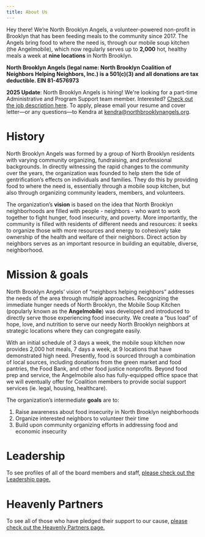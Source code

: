 ```yaml
---
title: About Us
---
```


Hey there! We’re North Brooklyn Angels, a volunteer-powered non-profit in Brooklyn that has been feeding meals to the community since 2017. The Angels bring food to where the need is, through our mobile soup kitchen (the Angelmobile), which now regularly serves up to  **2,000** hot, healthy meals a week at **nine locations** in North Brooklyn.

**North Brooklyn Angels (legal name: North Brooklyn Coalition of Neighbors Helping Neighbors, Inc.) is a 501(c)(3) and all donations are tax deductible. EIN 81-4576973​**

**2025 Update**: North Brooklyn Angels is hiring! We're looking for a part-time Administrative and Program Support team member. Interested? [Check out the job description here](https://bit.ly/nba25adminrole). To apply, please email your resume and cover letter—or any questions—to Kendra at [kendra@northbrooklynangels.org](mailto:kendra@northbrooklynangels.org).

# History

North Brooklyn Angels was formed by a group of North Brooklyn residents with varying community organizing, fundraising, and professional backgrounds. In directly witnessing the rapid changes to the community over the years, the organization was founded to help stem the tide of gentrification’s effects on individuals and families. They do this by providing food to where the need is, essentially through a mobile soup kitchen, but also through organizing community leaders, members, and volunteers. 

The organization’s **vision** is based on the idea that North Brooklyn neighborhoods are filled with people - neighbors - who want to work together to fight hunger, food insecurity, and poverty. More importantly, the community is filled with residents of different needs and resources: it seeks to organize those with more resources and energy to cohesively take ownership of the health and welfare of their neighbors. Direct action by neighbors serves as an important resource in building an equitable, diverse, neighborhood.

# Mission & goals 

North Brooklyn Angels’ vision of “neighbors helping neighbors” addresses the needs of the area through multiple approaches. Recognizing the immediate hunger needs of North Brooklyn, the Mobile Soup Kitchen (popularly known as the **Angelmobile**) was developed and introduced to directly serve those experiencing food insecurity. We create a “bus load” of hope, love, and nutrition to serve our needy North Brooklyn neighbors at strategic locations where they can congregate easily. 

With an initial schedule of 3 days a week, the mobile soup kitchen now provides 2,000 hot meals, 7 days a week, at 9 locations that have demonstrated high need. Presently, food is sourced through a combination of local sources, including donations from the green market and food pantries, the Food Bank, and other food justice nonprofits. Beyond food prep and service, the Angelmobile also has fully-equipped office space that we will eventually offer for Coalition members to provide social support services (ie. legal, housing, healthcare).

The organization’s intermediate **goals** are to:
1. Raise awareness about food insecurity in North Brooklyn neighborhoods
2. Organize interested neighbors to volunteer their time
3. Build upon community organizing efforts in addressing food and economic insecurity

# Leadership

To see profiles of all of the board members and staff, [please check out the Leadership page.](/about-us/leadership)

# Heavenly Partners

To see all of those who have pledged their support to our cause, [please check out the Heavenly Partners page.](/donate#heavenly-partners-cause-marketing-champions)